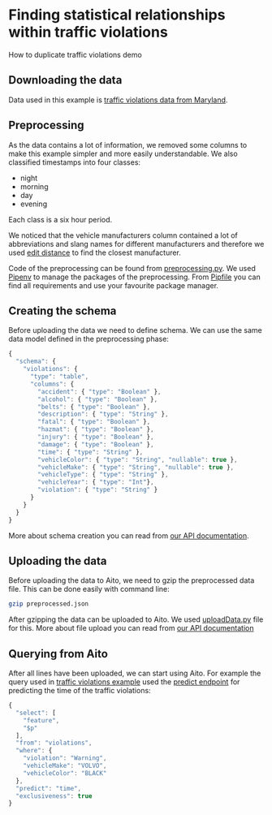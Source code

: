# Finding statistical relationships within traffic violations

How to duplicate traffic violations demo

## Downloading the data

Data used in this example is [traffic violations data from Maryland](https://catalog.data.gov/dataset/traffic-violations-56dda).

## Preprocessing

As the data contains a lot of information, we removed some columns to make this example simpler and more easily understandable. We also classified timestamps into four classes:

- night
- morning
- day
- evening

Each class is a six hour period.

We noticed that the vehicle manufacturers column contained a lot of abbreviations and slang names for different manufacturers and therefore we used [edit distance](https://en.wikipedia.org/wiki/Edit_distance) to find the closest manufacturer.

Code of the preprocessing can be found from [preprocessing.py](/preprocessing.py). We used [Pipenv](https://github.com/pypa/pipenv) to manage the packages of the preprocessing. From [Pipfile](/Pipfile) you can find all requirements and use your favourite package manager.

## Creating the schema

Before uploading the data we need to define schema. We can use the same data model defined in the preprocessing phase:

```javascript
{
  "schema": {
    "violations": {
      "type": "table",
      "columns": {
        "accident": { "type": "Boolean" },
        "alcohol": { "type": "Boolean" },
        "belts": { "type": "Boolean" },
        "description": { "type": "String" },
        "fatal": { "type": "Boolean" },
        "hazmat": { "type": "Boolean" },
        "injury": { "type": "Boolean" },
        "damage": { "type": "Boolean" },
        "time": { "type": "String" },
        "vehicleColor": { "type": "String", "nullable": true },
        "vehicleMake": { "type": "String", "nullable": true },
        "vehicleType": { "type": "String" },
        "vehicleYear": { "type": "Int"},
        "violation": { "type": "String" }
      }
    }
  }
}
```

More about schema creation you can read from [our API documentation](https://aito.ai/docs/api/#put-api-v1-schema).

## Uploading the data

Before uploading the data to Aito, we need to gzip the preprocessed data file. This can be done easily with command line:

```bash
gzip preprocessed.json
```

After gzipping the data can be uploaded to Aito. We used [uploadData.py](/uploadData.py) file for this. More about file upload you can read from [our API documentation](https://aito.ai/docs/api/#post-api-v1-data-table-file)

## Querying from Aito

After all lines have been uploaded, we can start using Aito.
For example the query used in [traffic violations example](https://aito.ai/example-gallery/traffic-violations)
used the [predict endpoint](https://aito.ai/docs/api/#post-api-v1-predict) for predicting the time of the traffic violations:

```javascript
{
  "select": [
    "feature",
    "$p"
  ],
  "from": "violations",
  "where": {
    "violation": "Warning",
    "vehicleMake": "VOLVO",
    "vehicleColor": "BLACK"
  },
  "predict": "time",
  "exclusiveness": true
}
```
